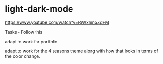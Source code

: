# light-dark-mode

https://www.youtube.com/watch?v=RiWxhm5ZdFM

Tasks - Follow this

adapt to work for portfolio

adapt to work for the 4 seasons theme along with how that looks in terms of the color change. 


